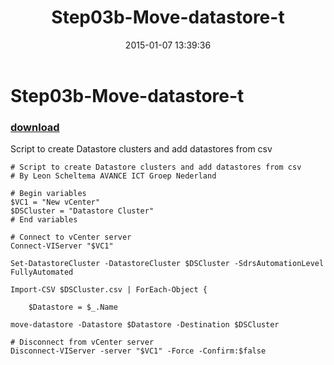 ﻿---
pid:            5667
poster:         Leon Scheltema
title:          Step03b-Move-datastore-t
date:           2015-01-07 13:39:36
format:         posh
parent:         0
parent:         0

---

# Step03b-Move-datastore-t

### [download](5667.ps1)

Script to create Datastore clusters and add datastores from csv

```posh
# Script to create Datastore clusters and add datastores from csv
# By Leon Scheltema AVANCE ICT Groep Nederland

# Begin variables
$VC1 = "New vCenter"
$DSCluster = "Datastore Cluster"
# End variables

# Connect to vCenter server
Connect-VIServer "$VC1"

Set-DatastoreCluster -DatastoreCluster $DSCluster -SdrsAutomationLevel FullyAutomated

Import-CSV $DSCluster.csv | ForEach-Object {

	$Datastore = $_.Name

move-datastore -Datastore $Datastore -Destination $DSCluster

# Disconnect from vCenter server
Disconnect-VIServer -server "$VC1" -Force -Confirm:$false
```
